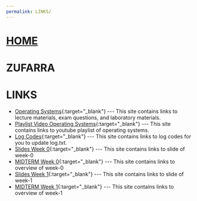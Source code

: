 ```yaml
---
permalink: LINKS/
---
```

# [HOME](../)
# ZUFARRA
# LINKS
* [Operating Systems](https://os.vlsm.org/){:target="_blank"} ---
  This site contains links to lecture materials, exam questions, and laboratory materials.
* [Playlist Video Operating Systems](https://os.vlsm.org/playlists/){:target="_blank"} ---
  This site contains links to youtube playlist of operating systems.
* [Log Codes](https://doit.vlsm.org/ETC/logCodes.txt){:target="_blank"} ---
  This site contains links to log codes for you to update log.txt.
* [Slides Week 0](https://docos.vlsm.org/Slides/os00.pdf){:target="_blank"} ---
  This site contains links to slide of week-0
* [MIDTERM Week 0](https://rms46.vlsm.org/2/195.pdf){:target="_blank"} ---
  This site contains links to overview of week-0
* [Slides Week 1](https://docos.vlsm.org/Slides/os01.pdf){:target="_blank"} ---
  This site contains links to slide of week-1
* [MIDTERM Week 1](https://rms46.vlsm.org/2/196.pdf){:target="_blank"} ---
  This site contains links to overview of week-1
